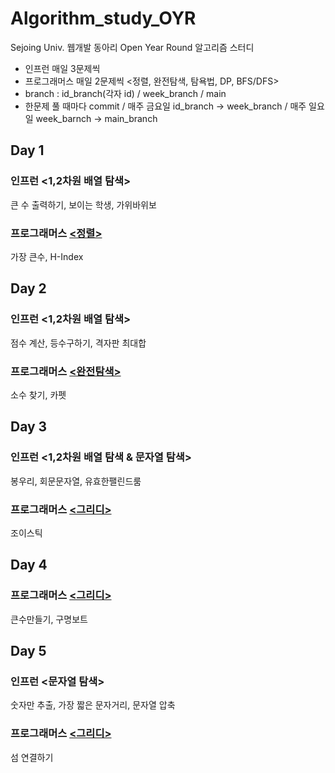 # Algorithm_study_OYR

Sejoing Univ. 웹개발 동아리 Open Year Round 알고리즘 스터디

-   인프런 매일 3문제씩
-   프로그래머스 매일 2문제씩 <정렬, 완전탐색, 탐욕법, DP, BFS/DFS>
-   branch : id_branch(각자 id) / week_branch / main
-   한문제 풀 때마다 commit / 매주 금요일 id_branch -> week_branch / 매주 일요일 week_barnch -> main_branch

## Day 1

### 인프런 <1,2차원 배열 탐색>

큰 수 출력하기, 보이는 학생, 가위바위보

### 프로그래머스 [<정렬>](https://programmers.co.kr/learn/courses/30/parts/12198)

가장 큰수, H-Index

## Day 2

### 인프런 <1,2차원 배열 탐색>

점수 계산, 등수구하기, 격자판 최대합

### 프로그래머스 [<완전탐색>](https://programmers.co.kr/learn/courses/30/parts/12230)

소수 찾기, 카펫

## Day 3

### 인프런 <1,2차원 배열 탐색 & 문자열 탐색>

봉우리, 회문문자열, 유효한팰린드룸

### 프로그래머스 [<그리디>](https://programmers.co.kr/learn/courses/30/parts/12244)

조이스틱

## Day 4

### 프로그래머스 [<그리디>](https://programmers.co.kr/learn/courses/30/parts/12244)

큰수만들기, 구명보트 


## Day 5

### 인프런 <문자열 탐색>

숫자만 추출, 가장 짧은 문자거리, 문자열 압축

### 프로그래머스 [<그리디>](https://programmers.co.kr/learn/courses/30/parts/12244)

섬 연결하기
